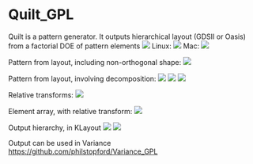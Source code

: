 # Quilt_GPL
Quilt is a pattern generator. It outputs hierarchical layout (GDSII or Oasis) from a factorial DOE of pattern elements
![](https://github.com/philstopford/Quilt_GPL/blob/master/Documentation/images/versions/2.3_pattern_extents.png)
Linux:
![](https://github.com/philstopford/Quilt_GPL/blob/master/Documentation/images/Quilt220Gtk_patt.png)
Mac:
![](https://github.com/philstopford/Quilt_GPL/blob/master/Documentation/images/Quilt220Mac_patt.png)

Pattern from layout, including non-orthogonal shape:
![](https://github.com/philstopford/Quilt_GPL/blob/master/Documentation/images/non_ortho_and_orth__samelayer.png)

Pattern from layout, involving decomposition:
![](https://github.com/philstopford/Quilt_GPL/blob/master/Documentation/images/layout_decomp.png)
![](https://github.com/philstopford/Quilt_GPL/blob/master/Documentation/images/non_ortho_decomp_samelayer.png)
![](https://github.com/philstopford/Quilt_GPL/blob/master/Documentation/images/layout_decomp_4.png)

Relative transforms:
![](https://github.com/philstopford/Quilt_GPL/blob/master/Documentation/images/relative_rotation_pivot_4.png)

Element array, with relative transform:
![](https://github.com/philstopford/Quilt_GPL/blob/master/Documentation/images/array_rel_rot_3.png)

Output hierarchy, in KLayout
![](https://github.com/philstopford/Quilt_GPL/blob/master/Documentation/images/hierarchical_oasis_2.PNG)
![](https://github.com/philstopford/Quilt_GPL/blob/master/Documentation/images/hierarchical_oasis_3.PNG)

Output can be used in Variance https://github.com/philstopford/Variance_GPL
